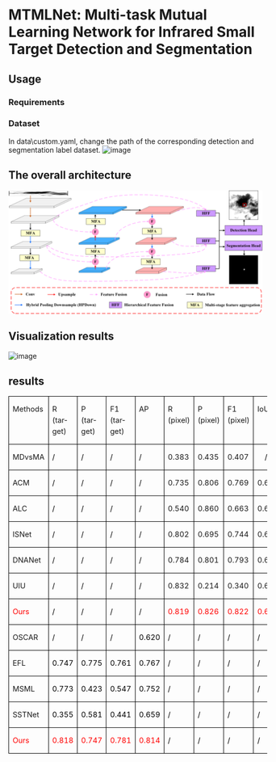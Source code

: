 # MTMLNet: Multi-task Mutual Learning Network for Infrared Small Target Detection and Segmentation
## Usage
### Requirements
### Dataset
In data\custom.yaml, change the path of the corresponding detection and segmentation label dataset.
![image](https://github.com/YangBo0411/MTMLNet/blob/main/fig.jpg)
## The overall architecture
![image](https://github.com/YangBo0411/MTMLNet/blob/main/fig2.png)
## Visualization results
![image](https://github.com/YangBo0411/MTMLNet/blob/main/fig6.png)
## results
<table class=MsoTableGrid border=1 cellspacing=0 cellpadding=0 width=513
 style='width:384.45pt;border-collapse:collapse;border:none;mso-border-alt:
 solid windowtext .5pt;mso-yfti-tbllook:1184;mso-padding-alt:0cm 5.4pt 0cm 5.4pt'>
 <tr style='mso-yfti-irow:0;mso-yfti-firstrow:yes;height:47.9pt'>
  <td width=75 valign=top style='width:56.05pt;border:solid windowtext 1.0pt;
  mso-border-alt:solid windowtext .5pt;padding:0cm 5.4pt 0cm 5.4pt;height:47.9pt'>
  <p class=MsoNormal><span lang=EN-US style='font-size:11.0pt;mso-bidi-font-size:
  10.0pt;line-height:150%'>Methods<o:p></o:p></span></p>
  <p class=MsoNormal><span lang=EN-US style='font-size:11.0pt;mso-bidi-font-size:
  10.0pt;line-height:150%'><o:p>&nbsp;</o:p></span></p>
  </td>
  <td width=55 valign=top style='width:41.05pt;border:solid windowtext 1.0pt;
  border-left:none;mso-border-left-alt:solid windowtext .5pt;mso-border-alt:
  solid windowtext .5pt;padding:0cm 5.4pt 0cm 5.4pt;height:47.9pt'>
  <p class=MsoNormal><span lang=EN-US style='font-size:11.0pt;mso-bidi-font-size:
  10.0pt;line-height:150%'>R (target)<o:p></o:p></span></p>
  </td>
  <td width=55 valign=top style='width:41.05pt;border:solid windowtext 1.0pt;
  border-left:none;mso-border-left-alt:solid windowtext .5pt;mso-border-alt:
  solid windowtext .5pt;padding:0cm 5.4pt 0cm 5.4pt;height:47.9pt'>
  <p class=MsoNormal><span lang=EN-US style='font-size:11.0pt;mso-bidi-font-size:
  10.0pt;line-height:150%'>P (target)<o:p></o:p></span></p>
  </td>
  <td width=55 valign=top style='width:41.05pt;border:solid windowtext 1.0pt;
  border-left:none;mso-border-left-alt:solid windowtext .5pt;mso-border-alt:
  solid windowtext .5pt;padding:0cm 5.4pt 0cm 5.4pt;height:47.9pt'>
  <p class=MsoNormal><span lang=EN-US style='font-size:11.0pt;mso-bidi-font-size:
  10.0pt;line-height:150%'>F1 (target)<o:p></o:p></span></p>
  </td>
  <td width=55 valign=top style='width:41.05pt;border:solid windowtext 1.0pt;
  border-left:none;mso-border-left-alt:solid windowtext .5pt;mso-border-alt:
  solid windowtext .5pt;padding:0cm 5.4pt 0cm 5.4pt;height:47.9pt'>
  <p class=MsoNormal><span lang=EN-US style='font-size:11.0pt;mso-bidi-font-size:
  10.0pt;line-height:150%'>AP<o:p></o:p></span></p>
  </td>
  <td width=55 valign=top style='width:41.05pt;border:solid windowtext 1.0pt;
  border-left:none;mso-border-left-alt:solid windowtext .5pt;mso-border-alt:
  solid windowtext .5pt;padding:0cm 5.4pt 0cm 5.4pt;height:47.9pt'>
  <p class=MsoNormal><span lang=EN-US style='font-size:11.0pt;mso-bidi-font-size:
  10.0pt;line-height:150%'>R (pixel)<o:p></o:p></span></p>
  </td>
  <td width=55 valign=top style='width:41.05pt;border:solid windowtext 1.0pt;
  border-left:none;mso-border-left-alt:solid windowtext .5pt;mso-border-alt:
  solid windowtext .5pt;padding:0cm 5.4pt 0cm 5.4pt;height:47.9pt'>
  <p class=MsoNormal><span lang=EN-US style='font-size:11.0pt;mso-bidi-font-size:
  10.0pt;line-height:150%'>P (pixel)<o:p></o:p></span></p>
  </td>
  <td width=55 valign=top style='width:41.05pt;border:solid windowtext 1.0pt;
  border-left:none;mso-border-left-alt:solid windowtext .5pt;mso-border-alt:
  solid windowtext .5pt;padding:0cm 5.4pt 0cm 5.4pt;height:47.9pt'>
  <p class=MsoNormal><span lang=EN-US style='font-size:11.0pt;mso-bidi-font-size:
  10.0pt;line-height:150%'>F1 (pixel)<o:p></o:p></span></p>
  </td>
  <td width=55 valign=top style='width:41.05pt;border:solid windowtext 1.0pt;
  border-left:none;mso-border-left-alt:solid windowtext .5pt;mso-border-alt:
  solid windowtext .5pt;padding:0cm 5.4pt 0cm 5.4pt;height:47.9pt'>
  <p class=MsoNormal><span class=SpellE><span lang=EN-US style='font-size:11.0pt;
  mso-bidi-font-size:10.0pt;line-height:150%'>IoU</span></span><span
  lang=EN-US style='font-size:11.0pt;mso-bidi-font-size:10.0pt;line-height:
  150%'><o:p></o:p></span></p>
  </td>
 </tr>
 <tr style='mso-yfti-irow:1;height:26.05pt'>
  <td width=75 valign=top style='width:56.05pt;border:solid windowtext 1.0pt;
  border-top:none;mso-border-top-alt:solid windowtext .5pt;mso-border-alt:solid windowtext .5pt;
  padding:0cm 5.4pt 0cm 5.4pt;height:26.05pt'>
  <p class=MsoNormal><span class=SpellE><span lang=EN-US style='font-size:11.0pt;
  mso-bidi-font-size:10.0pt;line-height:150%'>MDvsMA</span></span><span
  lang=EN-US style='font-size:11.0pt;mso-bidi-font-size:10.0pt;line-height:
  150%'><o:p></o:p></span></p>
  </td>
  <td width=55 valign=top style='width:41.05pt;border-top:none;border-left:
  none;border-bottom:solid windowtext 1.0pt;border-right:solid windowtext 1.0pt;
  mso-border-top-alt:solid windowtext .5pt;mso-border-left-alt:solid windowtext .5pt;
  mso-border-alt:solid windowtext .5pt;padding:0cm 5.4pt 0cm 5.4pt;height:26.05pt'>
  <p class=MsoNormal><span lang=EN-US style='font-size:11.0pt;line-height:150%;
  mso-fareast-font-family:等线;mso-bidi-font-family:"Times New Roman";color:black'>/</span><span
  lang=EN-US style='font-size:11.0pt;mso-bidi-font-size:10.0pt;line-height:
  150%'><o:p></o:p></span></p>
  </td>
  <td width=55 valign=top style='width:41.05pt;border-top:none;border-left:
  none;border-bottom:solid windowtext 1.0pt;border-right:solid windowtext 1.0pt;
  mso-border-top-alt:solid windowtext .5pt;mso-border-left-alt:solid windowtext .5pt;
  mso-border-alt:solid windowtext .5pt;padding:0cm 5.4pt 0cm 5.4pt;height:26.05pt'>
  <p class=MsoNormal><span lang=EN-US style='font-size:11.0pt;line-height:150%;
  mso-fareast-font-family:等线;mso-bidi-font-family:"Times New Roman";color:black'>/</span><span
  lang=EN-US style='font-size:11.0pt;mso-bidi-font-size:10.0pt;line-height:
  150%'><o:p></o:p></span></p>
  </td>
  <td width=55 valign=top style='width:41.05pt;border-top:none;border-left:
  none;border-bottom:solid windowtext 1.0pt;border-right:solid windowtext 1.0pt;
  mso-border-top-alt:solid windowtext .5pt;mso-border-left-alt:solid windowtext .5pt;
  mso-border-alt:solid windowtext .5pt;padding:0cm 5.4pt 0cm 5.4pt;height:26.05pt'>
  <p class=MsoNormal><span lang=EN-US style='font-size:11.0pt;line-height:150%;
  mso-fareast-font-family:等线;mso-bidi-font-family:"Times New Roman";color:black'>/</span><span
  lang=EN-US style='font-size:11.0pt;mso-bidi-font-size:10.0pt;line-height:
  150%'><o:p></o:p></span></p>
  </td>
  <td width=55 valign=top style='width:41.05pt;border-top:none;border-left:
  none;border-bottom:solid windowtext 1.0pt;border-right:solid windowtext 1.0pt;
  mso-border-top-alt:solid windowtext .5pt;mso-border-left-alt:solid windowtext .5pt;
  mso-border-alt:solid windowtext .5pt;padding:0cm 5.4pt 0cm 5.4pt;height:26.05pt'>
  <p class=MsoNormal><span lang=EN-US style='font-size:11.0pt;line-height:150%;
  mso-fareast-font-family:等线;mso-bidi-font-family:"Times New Roman";color:black'>/</span><span
  lang=EN-US style='font-size:11.0pt;mso-bidi-font-size:10.0pt;line-height:
  150%'><o:p></o:p></span></p>
  </td>
  <td width=55 style='width:41.05pt;border-top:none;border-left:none;
  border-bottom:solid windowtext 1.0pt;border-right:solid windowtext 1.0pt;
  mso-border-top-alt:solid windowtext .5pt;mso-border-left-alt:solid windowtext .5pt;
  mso-border-alt:solid windowtext .5pt;padding:0cm 5.4pt 0cm 5.4pt;height:26.05pt'>
  <p class=MsoNormal><span lang=EN-US style='font-size:11.0pt;line-height:150%;
  mso-fareast-font-family:等线;mso-bidi-font-family:"Times New Roman"'>0.383 </span><span
  lang=EN-US style='font-size:11.0pt;mso-bidi-font-size:10.0pt;line-height:
  150%'><o:p></o:p></span></p>
  </td>
  <td width=55 style='width:41.05pt;border-top:none;border-left:none;
  border-bottom:solid windowtext 1.0pt;border-right:solid windowtext 1.0pt;
  mso-border-top-alt:solid windowtext .5pt;mso-border-left-alt:solid windowtext .5pt;
  mso-border-alt:solid windowtext .5pt;padding:0cm 5.4pt 0cm 5.4pt;height:26.05pt'>
  <p class=MsoNormal><span lang=EN-US style='font-size:11.0pt;line-height:150%;
  mso-fareast-font-family:等线;mso-bidi-font-family:"Times New Roman"'>0.435 </span><span
  lang=EN-US style='font-size:11.0pt;mso-bidi-font-size:10.0pt;line-height:
  150%'><o:p></o:p></span></p>
  </td>
  <td width=55 style='width:41.05pt;border-top:none;border-left:none;
  border-bottom:solid windowtext 1.0pt;border-right:solid windowtext 1.0pt;
  mso-border-top-alt:solid windowtext .5pt;mso-border-left-alt:solid windowtext .5pt;
  mso-border-alt:solid windowtext .5pt;padding:0cm 5.4pt 0cm 5.4pt;height:26.05pt'>
  <p class=MsoNormal><span lang=EN-US style='font-size:11.0pt;line-height:150%;
  mso-fareast-font-family:等线;mso-bidi-font-family:"Times New Roman"'>0.407 </span><span
  lang=EN-US style='font-size:11.0pt;mso-bidi-font-size:10.0pt;line-height:
  150%'><o:p></o:p></span></p>
  </td>
  <td width=55 style='width:41.05pt;border-top:none;border-left:none;
  border-bottom:solid windowtext 1.0pt;border-right:solid windowtext 1.0pt;
  mso-border-top-alt:solid windowtext .5pt;mso-border-left-alt:solid windowtext .5pt;
  mso-border-alt:solid windowtext .5pt;padding:0cm 5.4pt 0cm 5.4pt;height:26.05pt'>
  <p class=MsoNormal><span style='font-size:11.0pt;line-height:150%;font-family:
  等线;mso-ascii-font-family:"Times New Roman";mso-hansi-font-family:"Times New Roman";
  mso-bidi-font-family:"Times New Roman"'>　</span><span lang=EN-US
  style='font-size:11.0pt;line-height:150%;mso-fareast-font-family:等线;
  mso-bidi-font-family:"Times New Roman";color:black'>/</span><span lang=EN-US
  style='font-size:11.0pt;mso-bidi-font-size:10.0pt;line-height:150%'><o:p></o:p></span></p>
  </td>
 </tr>
 <tr style='mso-yfti-irow:2;height:23.95pt'>
  <td width=75 valign=top style='width:56.05pt;border:solid windowtext 1.0pt;
  border-top:none;mso-border-top-alt:solid windowtext .5pt;mso-border-alt:solid windowtext .5pt;
  padding:0cm 5.4pt 0cm 5.4pt;height:23.95pt'>
  <p class=MsoNormal><span lang=EN-US style='font-size:11.0pt;mso-bidi-font-size:
  10.0pt;line-height:150%'>ACM<o:p></o:p></span></p>
  </td>
  <td width=55 valign=top style='width:41.05pt;border-top:none;border-left:
  none;border-bottom:solid windowtext 1.0pt;border-right:solid windowtext 1.0pt;
  mso-border-top-alt:solid windowtext .5pt;mso-border-left-alt:solid windowtext .5pt;
  mso-border-alt:solid windowtext .5pt;padding:0cm 5.4pt 0cm 5.4pt;height:23.95pt'>
  <p class=MsoNormal><span lang=EN-US style='font-size:11.0pt;line-height:150%;
  mso-fareast-font-family:等线;mso-bidi-font-family:"Times New Roman";color:black'>/</span><span
  lang=EN-US style='font-size:11.0pt;mso-bidi-font-size:10.0pt;line-height:
  150%'><o:p></o:p></span></p>
  </td>
  <td width=55 valign=top style='width:41.05pt;border-top:none;border-left:
  none;border-bottom:solid windowtext 1.0pt;border-right:solid windowtext 1.0pt;
  mso-border-top-alt:solid windowtext .5pt;mso-border-left-alt:solid windowtext .5pt;
  mso-border-alt:solid windowtext .5pt;padding:0cm 5.4pt 0cm 5.4pt;height:23.95pt'>
  <p class=MsoNormal><span lang=EN-US style='font-size:11.0pt;line-height:150%;
  mso-fareast-font-family:等线;mso-bidi-font-family:"Times New Roman";color:black'>/</span><span
  lang=EN-US style='font-size:11.0pt;mso-bidi-font-size:10.0pt;line-height:
  150%'><o:p></o:p></span></p>
  </td>
  <td width=55 valign=top style='width:41.05pt;border-top:none;border-left:
  none;border-bottom:solid windowtext 1.0pt;border-right:solid windowtext 1.0pt;
  mso-border-top-alt:solid windowtext .5pt;mso-border-left-alt:solid windowtext .5pt;
  mso-border-alt:solid windowtext .5pt;padding:0cm 5.4pt 0cm 5.4pt;height:23.95pt'>
  <p class=MsoNormal><span lang=EN-US style='font-size:11.0pt;line-height:150%;
  mso-fareast-font-family:等线;mso-bidi-font-family:"Times New Roman";color:black'>/</span><span
  lang=EN-US style='font-size:11.0pt;mso-bidi-font-size:10.0pt;line-height:
  150%'><o:p></o:p></span></p>
  </td>
  <td width=55 valign=top style='width:41.05pt;border-top:none;border-left:
  none;border-bottom:solid windowtext 1.0pt;border-right:solid windowtext 1.0pt;
  mso-border-top-alt:solid windowtext .5pt;mso-border-left-alt:solid windowtext .5pt;
  mso-border-alt:solid windowtext .5pt;padding:0cm 5.4pt 0cm 5.4pt;height:23.95pt'>
  <p class=MsoNormal><span lang=EN-US style='font-size:11.0pt;line-height:150%;
  mso-fareast-font-family:等线;mso-bidi-font-family:"Times New Roman";color:black'>/</span><span
  lang=EN-US style='font-size:11.0pt;mso-bidi-font-size:10.0pt;line-height:
  150%'><o:p></o:p></span></p>
  </td>
  <td width=55 style='width:41.05pt;border-top:none;border-left:none;
  border-bottom:solid windowtext 1.0pt;border-right:solid windowtext 1.0pt;
  mso-border-top-alt:solid windowtext .5pt;mso-border-left-alt:solid windowtext .5pt;
  mso-border-alt:solid windowtext .5pt;padding:0cm 5.4pt 0cm 5.4pt;height:23.95pt'>
  <p class=MsoNormal><span lang=EN-US style='font-size:11.0pt;line-height:150%;
  mso-fareast-font-family:等线;mso-bidi-font-family:"Times New Roman"'>0.735 </span><span
  lang=EN-US style='font-size:11.0pt;mso-bidi-font-size:10.0pt;line-height:
  150%'><o:p></o:p></span></p>
  </td>
  <td width=55 style='width:41.05pt;border-top:none;border-left:none;
  border-bottom:solid windowtext 1.0pt;border-right:solid windowtext 1.0pt;
  mso-border-top-alt:solid windowtext .5pt;mso-border-left-alt:solid windowtext .5pt;
  mso-border-alt:solid windowtext .5pt;padding:0cm 5.4pt 0cm 5.4pt;height:23.95pt'>
  <p class=MsoNormal><span lang=EN-US style='font-size:11.0pt;line-height:150%;
  mso-fareast-font-family:等线;mso-bidi-font-family:"Times New Roman"'>0.806 </span><span
  lang=EN-US style='font-size:11.0pt;mso-bidi-font-size:10.0pt;line-height:
  150%'><o:p></o:p></span></p>
  </td>
  <td width=55 style='width:41.05pt;border-top:none;border-left:none;
  border-bottom:solid windowtext 1.0pt;border-right:solid windowtext 1.0pt;
  mso-border-top-alt:solid windowtext .5pt;mso-border-left-alt:solid windowtext .5pt;
  mso-border-alt:solid windowtext .5pt;padding:0cm 5.4pt 0cm 5.4pt;height:23.95pt'>
  <p class=MsoNormal><span lang=EN-US style='font-size:11.0pt;line-height:150%;
  mso-fareast-font-family:等线;mso-bidi-font-family:"Times New Roman"'>0.769 </span><span
  lang=EN-US style='font-size:11.0pt;mso-bidi-font-size:10.0pt;line-height:
  150%'><o:p></o:p></span></p>
  </td>
  <td width=55 style='width:41.05pt;border-top:none;border-left:none;
  border-bottom:solid windowtext 1.0pt;border-right:solid windowtext 1.0pt;
  mso-border-top-alt:solid windowtext .5pt;mso-border-left-alt:solid windowtext .5pt;
  mso-border-alt:solid windowtext .5pt;padding:0cm 5.4pt 0cm 5.4pt;height:23.95pt'>
  <p class=MsoNormal><span lang=EN-US style='font-size:11.0pt;line-height:150%;
  mso-fareast-font-family:等线;mso-bidi-font-family:"Times New Roman"'>0.627 </span><span
  lang=EN-US style='font-size:11.0pt;mso-bidi-font-size:10.0pt;line-height:
  150%'><o:p></o:p></span></p>
  </td>
 </tr>
 <tr style='mso-yfti-irow:3;height:23.95pt'>
  <td width=75 valign=top style='width:56.05pt;border:solid windowtext 1.0pt;
  border-top:none;mso-border-top-alt:solid windowtext .5pt;mso-border-alt:solid windowtext .5pt;
  padding:0cm 5.4pt 0cm 5.4pt;height:23.95pt'>
  <p class=MsoNormal><span lang=EN-US style='font-size:11.0pt;mso-bidi-font-size:
  10.0pt;line-height:150%'>ALC<o:p></o:p></span></p>
  </td>
  <td width=55 valign=top style='width:41.05pt;border-top:none;border-left:
  none;border-bottom:solid windowtext 1.0pt;border-right:solid windowtext 1.0pt;
  mso-border-top-alt:solid windowtext .5pt;mso-border-left-alt:solid windowtext .5pt;
  mso-border-alt:solid windowtext .5pt;padding:0cm 5.4pt 0cm 5.4pt;height:23.95pt'>
  <p class=MsoNormal><span lang=EN-US style='font-size:11.0pt;line-height:150%;
  mso-fareast-font-family:等线;mso-bidi-font-family:"Times New Roman";color:black'>/</span><span
  lang=EN-US style='font-size:11.0pt;mso-bidi-font-size:10.0pt;line-height:
  150%'><o:p></o:p></span></p>
  </td>
  <td width=55 valign=top style='width:41.05pt;border-top:none;border-left:
  none;border-bottom:solid windowtext 1.0pt;border-right:solid windowtext 1.0pt;
  mso-border-top-alt:solid windowtext .5pt;mso-border-left-alt:solid windowtext .5pt;
  mso-border-alt:solid windowtext .5pt;padding:0cm 5.4pt 0cm 5.4pt;height:23.95pt'>
  <p class=MsoNormal><span lang=EN-US style='font-size:11.0pt;line-height:150%;
  mso-fareast-font-family:等线;mso-bidi-font-family:"Times New Roman";color:black'>/</span><span
  lang=EN-US style='font-size:11.0pt;mso-bidi-font-size:10.0pt;line-height:
  150%'><o:p></o:p></span></p>
  </td>
  <td width=55 valign=top style='width:41.05pt;border-top:none;border-left:
  none;border-bottom:solid windowtext 1.0pt;border-right:solid windowtext 1.0pt;
  mso-border-top-alt:solid windowtext .5pt;mso-border-left-alt:solid windowtext .5pt;
  mso-border-alt:solid windowtext .5pt;padding:0cm 5.4pt 0cm 5.4pt;height:23.95pt'>
  <p class=MsoNormal><span lang=EN-US style='font-size:11.0pt;line-height:150%;
  mso-fareast-font-family:等线;mso-bidi-font-family:"Times New Roman";color:black'>/</span><span
  lang=EN-US style='font-size:11.0pt;mso-bidi-font-size:10.0pt;line-height:
  150%'><o:p></o:p></span></p>
  </td>
  <td width=55 valign=top style='width:41.05pt;border-top:none;border-left:
  none;border-bottom:solid windowtext 1.0pt;border-right:solid windowtext 1.0pt;
  mso-border-top-alt:solid windowtext .5pt;mso-border-left-alt:solid windowtext .5pt;
  mso-border-alt:solid windowtext .5pt;padding:0cm 5.4pt 0cm 5.4pt;height:23.95pt'>
  <p class=MsoNormal><span lang=EN-US style='font-size:11.0pt;line-height:150%;
  mso-fareast-font-family:等线;mso-bidi-font-family:"Times New Roman";color:black'>/</span><span
  lang=EN-US style='font-size:11.0pt;mso-bidi-font-size:10.0pt;line-height:
  150%'><o:p></o:p></span></p>
  </td>
  <td width=55 style='width:41.05pt;border-top:none;border-left:none;
  border-bottom:solid windowtext 1.0pt;border-right:solid windowtext 1.0pt;
  mso-border-top-alt:solid windowtext .5pt;mso-border-left-alt:solid windowtext .5pt;
  mso-border-alt:solid windowtext .5pt;padding:0cm 5.4pt 0cm 5.4pt;height:23.95pt'>
  <p class=MsoNormal><span lang=EN-US style='font-size:11.0pt;line-height:150%;
  mso-fareast-font-family:等线;mso-bidi-font-family:"Times New Roman"'>0.540 </span><span
  lang=EN-US style='font-size:11.0pt;mso-bidi-font-size:10.0pt;line-height:
  150%'><o:p></o:p></span></p>
  </td>
  <td width=55 style='width:41.05pt;border-top:none;border-left:none;
  border-bottom:solid windowtext 1.0pt;border-right:solid windowtext 1.0pt;
  mso-border-top-alt:solid windowtext .5pt;mso-border-left-alt:solid windowtext .5pt;
  mso-border-alt:solid windowtext .5pt;padding:0cm 5.4pt 0cm 5.4pt;height:23.95pt'>
  <p class=MsoNormal><span lang=EN-US style='font-size:11.0pt;line-height:150%;
  mso-fareast-font-family:等线;mso-bidi-font-family:"Times New Roman"'>0.860 </span><span
  lang=EN-US style='font-size:11.0pt;mso-bidi-font-size:10.0pt;line-height:
  150%'><o:p></o:p></span></p>
  </td>
  <td width=55 style='width:41.05pt;border-top:none;border-left:none;
  border-bottom:solid windowtext 1.0pt;border-right:solid windowtext 1.0pt;
  mso-border-top-alt:solid windowtext .5pt;mso-border-left-alt:solid windowtext .5pt;
  mso-border-alt:solid windowtext .5pt;padding:0cm 5.4pt 0cm 5.4pt;height:23.95pt'>
  <p class=MsoNormal><span lang=EN-US style='font-size:11.0pt;line-height:150%;
  mso-fareast-font-family:等线;mso-bidi-font-family:"Times New Roman"'>0.663 </span><span
  lang=EN-US style='font-size:11.0pt;mso-bidi-font-size:10.0pt;line-height:
  150%'><o:p></o:p></span></p>
  </td>
  <td width=55 style='width:41.05pt;border-top:none;border-left:none;
  border-bottom:solid windowtext 1.0pt;border-right:solid windowtext 1.0pt;
  mso-border-top-alt:solid windowtext .5pt;mso-border-left-alt:solid windowtext .5pt;
  mso-border-alt:solid windowtext .5pt;padding:0cm 5.4pt 0cm 5.4pt;height:23.95pt'>
  <p class=MsoNormal><span lang=EN-US style='font-size:11.0pt;line-height:150%;
  mso-fareast-font-family:等线;mso-bidi-font-family:"Times New Roman"'>0.639 </span><span
  lang=EN-US style='font-size:11.0pt;mso-bidi-font-size:10.0pt;line-height:
  150%'><o:p></o:p></span></p>
  </td>
 </tr>
 <tr style='mso-yfti-irow:4;height:23.95pt'>
  <td width=75 valign=top style='width:56.05pt;border:solid windowtext 1.0pt;
  border-top:none;mso-border-top-alt:solid windowtext .5pt;mso-border-alt:solid windowtext .5pt;
  padding:0cm 5.4pt 0cm 5.4pt;height:23.95pt'>
  <p class=MsoNormal><span class=SpellE><span lang=EN-US style='font-size:11.0pt;
  mso-bidi-font-size:10.0pt;line-height:150%'>ISNet</span></span><span
  lang=EN-US style='font-size:11.0pt;mso-bidi-font-size:10.0pt;line-height:
  150%'><o:p></o:p></span></p>
  </td>
  <td width=55 valign=top style='width:41.05pt;border-top:none;border-left:
  none;border-bottom:solid windowtext 1.0pt;border-right:solid windowtext 1.0pt;
  mso-border-top-alt:solid windowtext .5pt;mso-border-left-alt:solid windowtext .5pt;
  mso-border-alt:solid windowtext .5pt;padding:0cm 5.4pt 0cm 5.4pt;height:23.95pt'>
  <p class=MsoNormal><span lang=EN-US style='font-size:11.0pt;line-height:150%;
  mso-fareast-font-family:等线;mso-bidi-font-family:"Times New Roman";color:black'>/</span><span
  lang=EN-US style='font-size:11.0pt;mso-bidi-font-size:10.0pt;line-height:
  150%'><o:p></o:p></span></p>
  </td>
  <td width=55 valign=top style='width:41.05pt;border-top:none;border-left:
  none;border-bottom:solid windowtext 1.0pt;border-right:solid windowtext 1.0pt;
  mso-border-top-alt:solid windowtext .5pt;mso-border-left-alt:solid windowtext .5pt;
  mso-border-alt:solid windowtext .5pt;padding:0cm 5.4pt 0cm 5.4pt;height:23.95pt'>
  <p class=MsoNormal><span lang=EN-US style='font-size:11.0pt;line-height:150%;
  mso-fareast-font-family:等线;mso-bidi-font-family:"Times New Roman";color:black'>/</span><span
  lang=EN-US style='font-size:11.0pt;mso-bidi-font-size:10.0pt;line-height:
  150%'><o:p></o:p></span></p>
  </td>
  <td width=55 valign=top style='width:41.05pt;border-top:none;border-left:
  none;border-bottom:solid windowtext 1.0pt;border-right:solid windowtext 1.0pt;
  mso-border-top-alt:solid windowtext .5pt;mso-border-left-alt:solid windowtext .5pt;
  mso-border-alt:solid windowtext .5pt;padding:0cm 5.4pt 0cm 5.4pt;height:23.95pt'>
  <p class=MsoNormal><span lang=EN-US style='font-size:11.0pt;line-height:150%;
  mso-fareast-font-family:等线;mso-bidi-font-family:"Times New Roman";color:black'>/</span><span
  lang=EN-US style='font-size:11.0pt;mso-bidi-font-size:10.0pt;line-height:
  150%'><o:p></o:p></span></p>
  </td>
  <td width=55 valign=top style='width:41.05pt;border-top:none;border-left:
  none;border-bottom:solid windowtext 1.0pt;border-right:solid windowtext 1.0pt;
  mso-border-top-alt:solid windowtext .5pt;mso-border-left-alt:solid windowtext .5pt;
  mso-border-alt:solid windowtext .5pt;padding:0cm 5.4pt 0cm 5.4pt;height:23.95pt'>
  <p class=MsoNormal><span lang=EN-US style='font-size:11.0pt;line-height:150%;
  mso-fareast-font-family:等线;mso-bidi-font-family:"Times New Roman";color:black'>/</span><span
  lang=EN-US style='font-size:11.0pt;mso-bidi-font-size:10.0pt;line-height:
  150%'><o:p></o:p></span></p>
  </td>
  <td width=55 style='width:41.05pt;border-top:none;border-left:none;
  border-bottom:solid windowtext 1.0pt;border-right:solid windowtext 1.0pt;
  mso-border-top-alt:solid windowtext .5pt;mso-border-left-alt:solid windowtext .5pt;
  mso-border-alt:solid windowtext .5pt;padding:0cm 5.4pt 0cm 5.4pt;height:23.95pt'>
  <p class=MsoNormal><span lang=EN-US style='font-size:11.0pt;line-height:150%;
  mso-fareast-font-family:等线;mso-bidi-font-family:"Times New Roman"'>0.802 </span><span
  lang=EN-US style='font-size:11.0pt;mso-bidi-font-size:10.0pt;line-height:
  150%'><o:p></o:p></span></p>
  </td>
  <td width=55 style='width:41.05pt;border-top:none;border-left:none;
  border-bottom:solid windowtext 1.0pt;border-right:solid windowtext 1.0pt;
  mso-border-top-alt:solid windowtext .5pt;mso-border-left-alt:solid windowtext .5pt;
  mso-border-alt:solid windowtext .5pt;padding:0cm 5.4pt 0cm 5.4pt;height:23.95pt'>
  <p class=MsoNormal><span lang=EN-US style='font-size:11.0pt;line-height:150%;
  mso-fareast-font-family:等线;mso-bidi-font-family:"Times New Roman"'>0.695 </span><span
  lang=EN-US style='font-size:11.0pt;mso-bidi-font-size:10.0pt;line-height:
  150%'><o:p></o:p></span></p>
  </td>
  <td width=55 style='width:41.05pt;border-top:none;border-left:none;
  border-bottom:solid windowtext 1.0pt;border-right:solid windowtext 1.0pt;
  mso-border-top-alt:solid windowtext .5pt;mso-border-left-alt:solid windowtext .5pt;
  mso-border-alt:solid windowtext .5pt;padding:0cm 5.4pt 0cm 5.4pt;height:23.95pt'>
  <p class=MsoNormal><span lang=EN-US style='font-size:11.0pt;line-height:150%;
  mso-fareast-font-family:等线;mso-bidi-font-family:"Times New Roman"'>0.744 </span><span
  lang=EN-US style='font-size:11.0pt;mso-bidi-font-size:10.0pt;line-height:
  150%'><o:p></o:p></span></p>
  </td>
  <td width=55 style='width:41.05pt;border-top:none;border-left:none;
  border-bottom:solid windowtext 1.0pt;border-right:solid windowtext 1.0pt;
  mso-border-top-alt:solid windowtext .5pt;mso-border-left-alt:solid windowtext .5pt;
  mso-border-alt:solid windowtext .5pt;padding:0cm 5.4pt 0cm 5.4pt;height:23.95pt'>
  <p class=MsoNormal><span lang=EN-US style='font-size:11.0pt;line-height:150%;
  mso-fareast-font-family:等线;mso-bidi-font-family:"Times New Roman"'>0.625 </span><span
  lang=EN-US style='font-size:11.0pt;mso-bidi-font-size:10.0pt;line-height:
  150%'><o:p></o:p></span></p>
  </td>
 </tr>
 <tr style='mso-yfti-irow:5;height:23.95pt'>
  <td width=75 valign=top style='width:56.05pt;border:solid windowtext 1.0pt;
  border-top:none;mso-border-top-alt:solid windowtext .5pt;mso-border-alt:solid windowtext .5pt;
  padding:0cm 5.4pt 0cm 5.4pt;height:23.95pt'>
  <p class=MsoNormal><span class=SpellE><span lang=EN-US style='font-size:11.0pt;
  mso-bidi-font-size:10.0pt;line-height:150%'>DNANet</span></span><span
  lang=EN-US style='font-size:11.0pt;mso-bidi-font-size:10.0pt;line-height:
  150%'><o:p></o:p></span></p>
  </td>
  <td width=55 valign=top style='width:41.05pt;border-top:none;border-left:
  none;border-bottom:solid windowtext 1.0pt;border-right:solid windowtext 1.0pt;
  mso-border-top-alt:solid windowtext .5pt;mso-border-left-alt:solid windowtext .5pt;
  mso-border-alt:solid windowtext .5pt;padding:0cm 5.4pt 0cm 5.4pt;height:23.95pt'>
  <p class=MsoNormal><span lang=EN-US style='font-size:11.0pt;line-height:150%;
  mso-fareast-font-family:等线;mso-bidi-font-family:"Times New Roman";color:black'>/</span><span
  lang=EN-US style='font-size:11.0pt;mso-bidi-font-size:10.0pt;line-height:
  150%'><o:p></o:p></span></p>
  </td>
  <td width=55 valign=top style='width:41.05pt;border-top:none;border-left:
  none;border-bottom:solid windowtext 1.0pt;border-right:solid windowtext 1.0pt;
  mso-border-top-alt:solid windowtext .5pt;mso-border-left-alt:solid windowtext .5pt;
  mso-border-alt:solid windowtext .5pt;padding:0cm 5.4pt 0cm 5.4pt;height:23.95pt'>
  <p class=MsoNormal><span lang=EN-US style='font-size:11.0pt;line-height:150%;
  mso-fareast-font-family:等线;mso-bidi-font-family:"Times New Roman";color:black'>/</span><span
  lang=EN-US style='font-size:11.0pt;mso-bidi-font-size:10.0pt;line-height:
  150%'><o:p></o:p></span></p>
  </td>
  <td width=55 valign=top style='width:41.05pt;border-top:none;border-left:
  none;border-bottom:solid windowtext 1.0pt;border-right:solid windowtext 1.0pt;
  mso-border-top-alt:solid windowtext .5pt;mso-border-left-alt:solid windowtext .5pt;
  mso-border-alt:solid windowtext .5pt;padding:0cm 5.4pt 0cm 5.4pt;height:23.95pt'>
  <p class=MsoNormal><span lang=EN-US style='font-size:11.0pt;line-height:150%;
  mso-fareast-font-family:等线;mso-bidi-font-family:"Times New Roman";color:black'>/</span><span
  lang=EN-US style='font-size:11.0pt;mso-bidi-font-size:10.0pt;line-height:
  150%'><o:p></o:p></span></p>
  </td>
  <td width=55 valign=top style='width:41.05pt;border-top:none;border-left:
  none;border-bottom:solid windowtext 1.0pt;border-right:solid windowtext 1.0pt;
  mso-border-top-alt:solid windowtext .5pt;mso-border-left-alt:solid windowtext .5pt;
  mso-border-alt:solid windowtext .5pt;padding:0cm 5.4pt 0cm 5.4pt;height:23.95pt'>
  <p class=MsoNormal><span lang=EN-US style='font-size:11.0pt;line-height:150%;
  mso-fareast-font-family:等线;mso-bidi-font-family:"Times New Roman";color:black'>/</span><span
  lang=EN-US style='font-size:11.0pt;mso-bidi-font-size:10.0pt;line-height:
  150%'><o:p></o:p></span></p>
  </td>
  <td width=55 style='width:41.05pt;border-top:none;border-left:none;
  border-bottom:solid windowtext 1.0pt;border-right:solid windowtext 1.0pt;
  mso-border-top-alt:solid windowtext .5pt;mso-border-left-alt:solid windowtext .5pt;
  mso-border-alt:solid windowtext .5pt;padding:0cm 5.4pt 0cm 5.4pt;height:23.95pt'>
  <p class=MsoNormal><span lang=EN-US style='font-size:11.0pt;line-height:150%;
  mso-fareast-font-family:等线;mso-bidi-font-family:"Times New Roman"'>0.784 </span><span
  lang=EN-US style='font-size:11.0pt;mso-bidi-font-size:10.0pt;line-height:
  150%'><o:p></o:p></span></p>
  </td>
  <td width=55 style='width:41.05pt;border-top:none;border-left:none;
  border-bottom:solid windowtext 1.0pt;border-right:solid windowtext 1.0pt;
  mso-border-top-alt:solid windowtext .5pt;mso-border-left-alt:solid windowtext .5pt;
  mso-border-alt:solid windowtext .5pt;padding:0cm 5.4pt 0cm 5.4pt;height:23.95pt'>
  <p class=MsoNormal><span lang=EN-US style='font-size:11.0pt;line-height:150%;
  mso-fareast-font-family:等线;mso-bidi-font-family:"Times New Roman"'>0.801 </span><span
  lang=EN-US style='font-size:11.0pt;mso-bidi-font-size:10.0pt;line-height:
  150%'><o:p></o:p></span></p>
  </td>
  <td width=55 style='width:41.05pt;border-top:none;border-left:none;
  border-bottom:solid windowtext 1.0pt;border-right:solid windowtext 1.0pt;
  mso-border-top-alt:solid windowtext .5pt;mso-border-left-alt:solid windowtext .5pt;
  mso-border-alt:solid windowtext .5pt;padding:0cm 5.4pt 0cm 5.4pt;height:23.95pt'>
  <p class=MsoNormal><span lang=EN-US style='font-size:11.0pt;line-height:150%;
  mso-fareast-font-family:等线;mso-bidi-font-family:"Times New Roman"'>0.793 </span><span
  lang=EN-US style='font-size:11.0pt;mso-bidi-font-size:10.0pt;line-height:
  150%'><o:p></o:p></span></p>
  </td>
  <td width=55 style='width:41.05pt;border-top:none;border-left:none;
  border-bottom:solid windowtext 1.0pt;border-right:solid windowtext 1.0pt;
  mso-border-top-alt:solid windowtext .5pt;mso-border-left-alt:solid windowtext .5pt;
  mso-border-alt:solid windowtext .5pt;padding:0cm 5.4pt 0cm 5.4pt;height:23.95pt'>
  <p class=MsoNormal><span lang=EN-US style='font-size:11.0pt;line-height:150%;
  mso-fareast-font-family:等线;mso-bidi-font-family:"Times New Roman"'>0.656 </span><span
  lang=EN-US style='font-size:11.0pt;mso-bidi-font-size:10.0pt;line-height:
  150%'><o:p></o:p></span></p>
  </td>
 </tr>
 <tr style='mso-yfti-irow:6;height:23.2pt'>
  <td width=75 valign=top style='width:56.05pt;border:solid windowtext 1.0pt;
  border-top:none;mso-border-top-alt:solid windowtext .5pt;mso-border-alt:solid windowtext .5pt;
  padding:0cm 5.4pt 0cm 5.4pt;height:23.2pt'>
  <p class=MsoNormal><span lang=EN-US style='font-size:11.0pt;mso-bidi-font-size:
  10.0pt;line-height:150%'>UIU<o:p></o:p></span></p>
  </td>
  <td width=55 valign=top style='width:41.05pt;border-top:none;border-left:
  none;border-bottom:solid windowtext 1.0pt;border-right:solid windowtext 1.0pt;
  mso-border-top-alt:solid windowtext .5pt;mso-border-left-alt:solid windowtext .5pt;
  mso-border-alt:solid windowtext .5pt;padding:0cm 5.4pt 0cm 5.4pt;height:23.2pt'>
  <p class=MsoNormal><span lang=EN-US style='font-size:11.0pt;line-height:150%;
  mso-fareast-font-family:等线;mso-bidi-font-family:"Times New Roman";color:black'>/</span><span
  lang=EN-US style='font-size:11.0pt;mso-bidi-font-size:10.0pt;line-height:
  150%'><o:p></o:p></span></p>
  </td>
  <td width=55 valign=top style='width:41.05pt;border-top:none;border-left:
  none;border-bottom:solid windowtext 1.0pt;border-right:solid windowtext 1.0pt;
  mso-border-top-alt:solid windowtext .5pt;mso-border-left-alt:solid windowtext .5pt;
  mso-border-alt:solid windowtext .5pt;padding:0cm 5.4pt 0cm 5.4pt;height:23.2pt'>
  <p class=MsoNormal><span lang=EN-US style='font-size:11.0pt;line-height:150%;
  mso-fareast-font-family:等线;mso-bidi-font-family:"Times New Roman";color:black'>/</span><span
  lang=EN-US style='font-size:11.0pt;mso-bidi-font-size:10.0pt;line-height:
  150%'><o:p></o:p></span></p>
  </td>
  <td width=55 valign=top style='width:41.05pt;border-top:none;border-left:
  none;border-bottom:solid windowtext 1.0pt;border-right:solid windowtext 1.0pt;
  mso-border-top-alt:solid windowtext .5pt;mso-border-left-alt:solid windowtext .5pt;
  mso-border-alt:solid windowtext .5pt;padding:0cm 5.4pt 0cm 5.4pt;height:23.2pt'>
  <p class=MsoNormal><span lang=EN-US style='font-size:11.0pt;line-height:150%;
  mso-fareast-font-family:等线;mso-bidi-font-family:"Times New Roman";color:black'>/</span><span
  lang=EN-US style='font-size:11.0pt;mso-bidi-font-size:10.0pt;line-height:
  150%'><o:p></o:p></span></p>
  </td>
  <td width=55 valign=top style='width:41.05pt;border-top:none;border-left:
  none;border-bottom:solid windowtext 1.0pt;border-right:solid windowtext 1.0pt;
  mso-border-top-alt:solid windowtext .5pt;mso-border-left-alt:solid windowtext .5pt;
  mso-border-alt:solid windowtext .5pt;padding:0cm 5.4pt 0cm 5.4pt;height:23.2pt'>
  <p class=MsoNormal><span lang=EN-US style='font-size:11.0pt;line-height:150%;
  mso-fareast-font-family:等线;mso-bidi-font-family:"Times New Roman";color:black'>/</span><span
  lang=EN-US style='font-size:11.0pt;mso-bidi-font-size:10.0pt;line-height:
  150%'><o:p></o:p></span></p>
  </td>
  <td width=55 style='width:41.05pt;border-top:none;border-left:none;
  border-bottom:solid windowtext 1.0pt;border-right:solid windowtext 1.0pt;
  mso-border-top-alt:solid windowtext .5pt;mso-border-left-alt:solid windowtext .5pt;
  mso-border-alt:solid windowtext .5pt;padding:0cm 5.4pt 0cm 5.4pt;height:23.2pt'>
  <p class=MsoNormal><span lang=EN-US style='font-size:11.0pt;line-height:150%;
  mso-fareast-font-family:等线;mso-bidi-font-family:"Times New Roman"'>0.832 </span><span
  lang=EN-US style='font-size:11.0pt;mso-bidi-font-size:10.0pt;line-height:
  150%'><o:p></o:p></span></p>
  </td>
  <td width=55 style='width:41.05pt;border-top:none;border-left:none;
  border-bottom:solid windowtext 1.0pt;border-right:solid windowtext 1.0pt;
  mso-border-top-alt:solid windowtext .5pt;mso-border-left-alt:solid windowtext .5pt;
  mso-border-alt:solid windowtext .5pt;padding:0cm 5.4pt 0cm 5.4pt;height:23.2pt'>
  <p class=MsoNormal><span lang=EN-US style='font-size:11.0pt;line-height:150%;
  mso-fareast-font-family:等线;mso-bidi-font-family:"Times New Roman"'>0.214 </span><span
  lang=EN-US style='font-size:11.0pt;mso-bidi-font-size:10.0pt;line-height:
  150%'><o:p></o:p></span></p>
  </td>
  <td width=55 style='width:41.05pt;border-top:none;border-left:none;
  border-bottom:solid windowtext 1.0pt;border-right:solid windowtext 1.0pt;
  mso-border-top-alt:solid windowtext .5pt;mso-border-left-alt:solid windowtext .5pt;
  mso-border-alt:solid windowtext .5pt;padding:0cm 5.4pt 0cm 5.4pt;height:23.2pt'>
  <p class=MsoNormal><span lang=EN-US style='font-size:11.0pt;line-height:150%;
  mso-fareast-font-family:等线;mso-bidi-font-family:"Times New Roman"'>0.340 </span><span
  lang=EN-US style='font-size:11.0pt;mso-bidi-font-size:10.0pt;line-height:
  150%'><o:p></o:p></span></p>
  </td>
  <td width=55 style='width:41.05pt;border-top:none;border-left:none;
  border-bottom:solid windowtext 1.0pt;border-right:solid windowtext 1.0pt;
  mso-border-top-alt:solid windowtext .5pt;mso-border-left-alt:solid windowtext .5pt;
  mso-border-alt:solid windowtext .5pt;padding:0cm 5.4pt 0cm 5.4pt;height:23.2pt'>
  <p class=MsoNormal><span lang=EN-US style='font-size:11.0pt;line-height:150%;
  mso-fareast-font-family:等线;mso-bidi-font-family:"Times New Roman"'>0.612 </span><span
  lang=EN-US style='font-size:11.0pt;mso-bidi-font-size:10.0pt;line-height:
  150%'><o:p></o:p></span></p>
  </td>
 </tr>
 <tr style='mso-yfti-irow:7;height:23.95pt'>
  <td width=75 valign=top style='width:56.05pt;border:solid windowtext 1.0pt;
  border-top:none;mso-border-top-alt:solid windowtext .5pt;mso-border-alt:solid windowtext .5pt;
  padding:0cm 5.4pt 0cm 5.4pt;height:23.95pt'>
  <p class=MsoNormal><span lang=EN-US style='font-size:11.0pt;mso-bidi-font-size:
  10.0pt;line-height:150%;color:red'>Ours<o:p></o:p></span></p>
  </td>
  <td width=55 valign=top style='width:41.05pt;border-top:none;border-left:
  none;border-bottom:solid windowtext 1.0pt;border-right:solid windowtext 1.0pt;
  mso-border-top-alt:solid windowtext .5pt;mso-border-left-alt:solid windowtext .5pt;
  mso-border-alt:solid windowtext .5pt;padding:0cm 5.4pt 0cm 5.4pt;height:23.95pt'>
  <p class=MsoNormal><span lang=EN-US style='font-size:11.0pt;line-height:150%;
  mso-fareast-font-family:等线;mso-bidi-font-family:"Times New Roman";color:black'>/</span><span
  lang=EN-US style='font-size:11.0pt;mso-bidi-font-size:10.0pt;line-height:
  150%;color:red'><o:p></o:p></span></p>
  </td>
  <td width=55 valign=top style='width:41.05pt;border-top:none;border-left:
  none;border-bottom:solid windowtext 1.0pt;border-right:solid windowtext 1.0pt;
  mso-border-top-alt:solid windowtext .5pt;mso-border-left-alt:solid windowtext .5pt;
  mso-border-alt:solid windowtext .5pt;padding:0cm 5.4pt 0cm 5.4pt;height:23.95pt'>
  <p class=MsoNormal><span lang=EN-US style='font-size:11.0pt;line-height:150%;
  mso-fareast-font-family:等线;mso-bidi-font-family:"Times New Roman";color:black'>/</span><span
  lang=EN-US style='font-size:11.0pt;mso-bidi-font-size:10.0pt;line-height:
  150%;color:red'><o:p></o:p></span></p>
  </td>
  <td width=55 valign=top style='width:41.05pt;border-top:none;border-left:
  none;border-bottom:solid windowtext 1.0pt;border-right:solid windowtext 1.0pt;
  mso-border-top-alt:solid windowtext .5pt;mso-border-left-alt:solid windowtext .5pt;
  mso-border-alt:solid windowtext .5pt;padding:0cm 5.4pt 0cm 5.4pt;height:23.95pt'>
  <p class=MsoNormal><span lang=EN-US style='font-size:11.0pt;line-height:150%;
  mso-fareast-font-family:等线;mso-bidi-font-family:"Times New Roman";color:black'>/</span><span
  lang=EN-US style='font-size:11.0pt;mso-bidi-font-size:10.0pt;line-height:
  150%;color:red'><o:p></o:p></span></p>
  </td>
  <td width=55 valign=top style='width:41.05pt;border-top:none;border-left:
  none;border-bottom:solid windowtext 1.0pt;border-right:solid windowtext 1.0pt;
  mso-border-top-alt:solid windowtext .5pt;mso-border-left-alt:solid windowtext .5pt;
  mso-border-alt:solid windowtext .5pt;padding:0cm 5.4pt 0cm 5.4pt;height:23.95pt'>
  <p class=MsoNormal><span lang=EN-US style='font-size:11.0pt;line-height:150%;
  mso-fareast-font-family:等线;mso-bidi-font-family:"Times New Roman";color:black'>/</span><span
  lang=EN-US style='font-size:11.0pt;mso-bidi-font-size:10.0pt;line-height:
  150%;color:red'><o:p></o:p></span></p>
  </td>
  <td width=55 style='width:41.05pt;border-top:none;border-left:none;
  border-bottom:solid windowtext 1.0pt;border-right:solid windowtext 1.0pt;
  mso-border-top-alt:solid windowtext .5pt;mso-border-left-alt:solid windowtext .5pt;
  mso-border-alt:solid windowtext .5pt;padding:0cm 5.4pt 0cm 5.4pt;height:23.95pt'>
  <p class=MsoNormal><span lang=EN-US style='font-size:11.0pt;line-height:150%;
  mso-fareast-font-family:等线;mso-bidi-font-family:"Times New Roman";color:red'>0.819
  </span><span lang=EN-US style='font-size:11.0pt;mso-bidi-font-size:10.0pt;
  line-height:150%;color:red'><o:p></o:p></span></p>
  </td>
  <td width=55 style='width:41.05pt;border-top:none;border-left:none;
  border-bottom:solid windowtext 1.0pt;border-right:solid windowtext 1.0pt;
  mso-border-top-alt:solid windowtext .5pt;mso-border-left-alt:solid windowtext .5pt;
  mso-border-alt:solid windowtext .5pt;padding:0cm 5.4pt 0cm 5.4pt;height:23.95pt'>
  <p class=MsoNormal><span lang=EN-US style='font-size:11.0pt;line-height:150%;
  mso-fareast-font-family:等线;mso-bidi-font-family:"Times New Roman";color:red'>0.826
  </span><span lang=EN-US style='font-size:11.0pt;mso-bidi-font-size:10.0pt;
  line-height:150%;color:red'><o:p></o:p></span></p>
  </td>
  <td width=55 style='width:41.05pt;border-top:none;border-left:none;
  border-bottom:solid windowtext 1.0pt;border-right:solid windowtext 1.0pt;
  mso-border-top-alt:solid windowtext .5pt;mso-border-left-alt:solid windowtext .5pt;
  mso-border-alt:solid windowtext .5pt;padding:0cm 5.4pt 0cm 5.4pt;height:23.95pt'>
  <p class=MsoNormal><span lang=EN-US style='font-size:11.0pt;line-height:150%;
  mso-fareast-font-family:等线;mso-bidi-font-family:"Times New Roman";color:red'>0.822
  </span><span lang=EN-US style='font-size:11.0pt;mso-bidi-font-size:10.0pt;
  line-height:150%;color:red'><o:p></o:p></span></p>
  </td>
  <td width=55 style='width:41.05pt;border-top:none;border-left:none;
  border-bottom:solid windowtext 1.0pt;border-right:solid windowtext 1.0pt;
  mso-border-top-alt:solid windowtext .5pt;mso-border-left-alt:solid windowtext .5pt;
  mso-border-alt:solid windowtext .5pt;padding:0cm 5.4pt 0cm 5.4pt;height:23.95pt'>
  <p class=MsoNormal><span lang=EN-US style='font-size:11.0pt;line-height:150%;
  mso-fareast-font-family:等线;mso-bidi-font-family:"Times New Roman";color:red'>0.692
  </span><span lang=EN-US style='font-size:11.0pt;mso-bidi-font-size:10.0pt;
  line-height:150%;color:red'><o:p></o:p></span></p>
  </td>
 </tr>
 <tr style='mso-yfti-irow:8;height:23.95pt'>
  <td width=75 valign=top style='width:56.05pt;border:solid windowtext 1.0pt;
  border-top:none;mso-border-top-alt:solid windowtext .5pt;mso-border-alt:solid windowtext .5pt;
  padding:0cm 5.4pt 0cm 5.4pt;height:23.95pt'>
  <p class=MsoNormal><span lang=EN-US style='font-size:11.0pt;mso-bidi-font-size:
  10.0pt;line-height:150%'>OSCAR<o:p></o:p></span></p>
  </td>
  <td width=55 valign=top style='width:41.05pt;border-top:none;border-left:
  none;border-bottom:solid windowtext 1.0pt;border-right:solid windowtext 1.0pt;
  mso-border-top-alt:solid windowtext .5pt;mso-border-left-alt:solid windowtext .5pt;
  mso-border-alt:solid windowtext .5pt;padding:0cm 5.4pt 0cm 5.4pt;height:23.95pt'>
  <p class=MsoNormal><span lang=EN-US style='font-size:11.0pt;line-height:150%;
  mso-fareast-font-family:等线;mso-bidi-font-family:"Times New Roman";color:black'>/</span><span
  lang=EN-US style='font-size:11.0pt;mso-bidi-font-size:10.0pt;line-height:
  150%'><o:p></o:p></span></p>
  </td>
  <td width=55 valign=top style='width:41.05pt;border-top:none;border-left:
  none;border-bottom:solid windowtext 1.0pt;border-right:solid windowtext 1.0pt;
  mso-border-top-alt:solid windowtext .5pt;mso-border-left-alt:solid windowtext .5pt;
  mso-border-alt:solid windowtext .5pt;padding:0cm 5.4pt 0cm 5.4pt;height:23.95pt'>
  <p class=MsoNormal><span lang=EN-US style='font-size:11.0pt;line-height:150%;
  mso-fareast-font-family:等线;mso-bidi-font-family:"Times New Roman";color:black'>/</span><span
  lang=EN-US style='font-size:11.0pt;mso-bidi-font-size:10.0pt;line-height:
  150%'><o:p></o:p></span></p>
  </td>
  <td width=55 valign=top style='width:41.05pt;border-top:none;border-left:
  none;border-bottom:solid windowtext 1.0pt;border-right:solid windowtext 1.0pt;
  mso-border-top-alt:solid windowtext .5pt;mso-border-left-alt:solid windowtext .5pt;
  mso-border-alt:solid windowtext .5pt;padding:0cm 5.4pt 0cm 5.4pt;height:23.95pt'>
  <p class=MsoNormal><span lang=EN-US style='font-size:11.0pt;line-height:150%;
  mso-fareast-font-family:等线;mso-bidi-font-family:"Times New Roman";color:black'>/</span><span
  lang=EN-US style='font-size:11.0pt;mso-bidi-font-size:10.0pt;line-height:
  150%'><o:p></o:p></span></p>
  </td>
  <td width=55 style='width:41.05pt;border-top:none;border-left:none;
  border-bottom:solid windowtext 1.0pt;border-right:solid windowtext 1.0pt;
  mso-border-top-alt:solid windowtext .5pt;mso-border-left-alt:solid windowtext .5pt;
  mso-border-alt:solid windowtext .5pt;padding:0cm 5.4pt 0cm 5.4pt;height:23.95pt'>
  <p class=MsoNormal><span lang=EN-US style='font-size:11.0pt;line-height:150%;
  mso-fareast-font-family:等线;mso-bidi-font-family:"Times New Roman";color:black'>0.620
  </span><span lang=EN-US style='font-size:11.0pt;mso-bidi-font-size:10.0pt;
  line-height:150%'><o:p></o:p></span></p>
  </td>
  <td width=55 valign=top style='width:41.05pt;border-top:none;border-left:
  none;border-bottom:solid windowtext 1.0pt;border-right:solid windowtext 1.0pt;
  mso-border-top-alt:solid windowtext .5pt;mso-border-left-alt:solid windowtext .5pt;
  mso-border-alt:solid windowtext .5pt;padding:0cm 5.4pt 0cm 5.4pt;height:23.95pt'>
  <p class=MsoNormal><span lang=EN-US style='font-size:11.0pt;line-height:150%;
  mso-fareast-font-family:等线;mso-bidi-font-family:"Times New Roman";color:black'>/</span><span
  lang=EN-US style='font-size:11.0pt;mso-bidi-font-size:10.0pt;line-height:
  150%'><o:p></o:p></span></p>
  </td>
  <td width=55 valign=top style='width:41.05pt;border-top:none;border-left:
  none;border-bottom:solid windowtext 1.0pt;border-right:solid windowtext 1.0pt;
  mso-border-top-alt:solid windowtext .5pt;mso-border-left-alt:solid windowtext .5pt;
  mso-border-alt:solid windowtext .5pt;padding:0cm 5.4pt 0cm 5.4pt;height:23.95pt'>
  <p class=MsoNormal><span lang=EN-US style='font-size:11.0pt;line-height:150%;
  mso-fareast-font-family:等线;mso-bidi-font-family:"Times New Roman";color:black'>/</span><span
  lang=EN-US style='font-size:11.0pt;mso-bidi-font-size:10.0pt;line-height:
  150%'><o:p></o:p></span></p>
  </td>
  <td width=55 valign=top style='width:41.05pt;border-top:none;border-left:
  none;border-bottom:solid windowtext 1.0pt;border-right:solid windowtext 1.0pt;
  mso-border-top-alt:solid windowtext .5pt;mso-border-left-alt:solid windowtext .5pt;
  mso-border-alt:solid windowtext .5pt;padding:0cm 5.4pt 0cm 5.4pt;height:23.95pt'>
  <p class=MsoNormal><span lang=EN-US style='font-size:11.0pt;line-height:150%;
  mso-fareast-font-family:等线;mso-bidi-font-family:"Times New Roman";color:black'>/</span><span
  lang=EN-US style='font-size:11.0pt;mso-bidi-font-size:10.0pt;line-height:
  150%'><o:p></o:p></span></p>
  </td>
  <td width=55 valign=top style='width:41.05pt;border-top:none;border-left:
  none;border-bottom:solid windowtext 1.0pt;border-right:solid windowtext 1.0pt;
  mso-border-top-alt:solid windowtext .5pt;mso-border-left-alt:solid windowtext .5pt;
  mso-border-alt:solid windowtext .5pt;padding:0cm 5.4pt 0cm 5.4pt;height:23.95pt'>
  <p class=MsoNormal><span lang=EN-US style='font-size:11.0pt;line-height:150%;
  mso-fareast-font-family:等线;mso-bidi-font-family:"Times New Roman";color:black'>/</span><span
  lang=EN-US style='font-size:11.0pt;mso-bidi-font-size:10.0pt;line-height:
  150%'><o:p></o:p></span></p>
  </td>
 </tr>
 <tr style='mso-yfti-irow:9;height:23.95pt'>
  <td width=75 valign=top style='width:56.05pt;border:solid windowtext 1.0pt;
  border-top:none;mso-border-top-alt:solid windowtext .5pt;mso-border-alt:solid windowtext .5pt;
  padding:0cm 5.4pt 0cm 5.4pt;height:23.95pt'>
  <p class=MsoNormal><span lang=EN-US style='font-size:11.0pt;mso-bidi-font-size:
  10.0pt;line-height:150%'>EFL<o:p></o:p></span></p>
  </td>
  <td width=55 style='width:41.05pt;border-top:none;border-left:none;
  border-bottom:solid windowtext 1.0pt;border-right:solid windowtext 1.0pt;
  mso-border-top-alt:solid windowtext .5pt;mso-border-left-alt:solid windowtext .5pt;
  mso-border-alt:solid windowtext .5pt;padding:0cm 5.4pt 0cm 5.4pt;height:23.95pt'>
  <p class=MsoNormal><span lang=EN-US style='font-size:11.0pt;line-height:150%;
  mso-fareast-font-family:等线;mso-bidi-font-family:"Times New Roman";color:black'>0.747
  </span><span lang=EN-US style='font-size:11.0pt;mso-bidi-font-size:10.0pt;
  line-height:150%'><o:p></o:p></span></p>
  </td>
  <td width=55 style='width:41.05pt;border-top:none;border-left:none;
  border-bottom:solid windowtext 1.0pt;border-right:solid windowtext 1.0pt;
  mso-border-top-alt:solid windowtext .5pt;mso-border-left-alt:solid windowtext .5pt;
  mso-border-alt:solid windowtext .5pt;padding:0cm 5.4pt 0cm 5.4pt;height:23.95pt'>
  <p class=MsoNormal><span lang=EN-US style='font-size:11.0pt;line-height:150%;
  mso-fareast-font-family:等线;mso-bidi-font-family:"Times New Roman";color:black'>0.775
  </span><span lang=EN-US style='font-size:11.0pt;mso-bidi-font-size:10.0pt;
  line-height:150%'><o:p></o:p></span></p>
  </td>
  <td width=55 style='width:41.05pt;border-top:none;border-left:none;
  border-bottom:solid windowtext 1.0pt;border-right:solid windowtext 1.0pt;
  mso-border-top-alt:solid windowtext .5pt;mso-border-left-alt:solid windowtext .5pt;
  mso-border-alt:solid windowtext .5pt;padding:0cm 5.4pt 0cm 5.4pt;height:23.95pt'>
  <p class=MsoNormal><span lang=EN-US style='font-size:11.0pt;line-height:150%;
  mso-fareast-font-family:等线;mso-bidi-font-family:"Times New Roman";color:black'>0.761
  </span><span lang=EN-US style='font-size:11.0pt;mso-bidi-font-size:10.0pt;
  line-height:150%'><o:p></o:p></span></p>
  </td>
  <td width=55 style='width:41.05pt;border-top:none;border-left:none;
  border-bottom:solid windowtext 1.0pt;border-right:solid windowtext 1.0pt;
  mso-border-top-alt:solid windowtext .5pt;mso-border-left-alt:solid windowtext .5pt;
  mso-border-alt:solid windowtext .5pt;padding:0cm 5.4pt 0cm 5.4pt;height:23.95pt'>
  <p class=MsoNormal><span lang=EN-US style='font-size:11.0pt;line-height:150%;
  mso-fareast-font-family:等线;mso-bidi-font-family:"Times New Roman";color:black'>0.767
  </span><span lang=EN-US style='font-size:11.0pt;mso-bidi-font-size:10.0pt;
  line-height:150%'><o:p></o:p></span></p>
  </td>
  <td width=55 valign=top style='width:41.05pt;border-top:none;border-left:
  none;border-bottom:solid windowtext 1.0pt;border-right:solid windowtext 1.0pt;
  mso-border-top-alt:solid windowtext .5pt;mso-border-left-alt:solid windowtext .5pt;
  mso-border-alt:solid windowtext .5pt;padding:0cm 5.4pt 0cm 5.4pt;height:23.95pt'>
  <p class=MsoNormal><span lang=EN-US style='font-size:11.0pt;line-height:150%;
  mso-fareast-font-family:等线;mso-bidi-font-family:"Times New Roman";color:black'>/</span><span
  lang=EN-US style='font-size:11.0pt;mso-bidi-font-size:10.0pt;line-height:
  150%'><o:p></o:p></span></p>
  </td>
  <td width=55 valign=top style='width:41.05pt;border-top:none;border-left:
  none;border-bottom:solid windowtext 1.0pt;border-right:solid windowtext 1.0pt;
  mso-border-top-alt:solid windowtext .5pt;mso-border-left-alt:solid windowtext .5pt;
  mso-border-alt:solid windowtext .5pt;padding:0cm 5.4pt 0cm 5.4pt;height:23.95pt'>
  <p class=MsoNormal><span lang=EN-US style='font-size:11.0pt;line-height:150%;
  mso-fareast-font-family:等线;mso-bidi-font-family:"Times New Roman";color:black'>/</span><span
  lang=EN-US style='font-size:11.0pt;mso-bidi-font-size:10.0pt;line-height:
  150%'><o:p></o:p></span></p>
  </td>
  <td width=55 valign=top style='width:41.05pt;border-top:none;border-left:
  none;border-bottom:solid windowtext 1.0pt;border-right:solid windowtext 1.0pt;
  mso-border-top-alt:solid windowtext .5pt;mso-border-left-alt:solid windowtext .5pt;
  mso-border-alt:solid windowtext .5pt;padding:0cm 5.4pt 0cm 5.4pt;height:23.95pt'>
  <p class=MsoNormal><span lang=EN-US style='font-size:11.0pt;line-height:150%;
  mso-fareast-font-family:等线;mso-bidi-font-family:"Times New Roman";color:black'>/</span><span
  lang=EN-US style='font-size:11.0pt;mso-bidi-font-size:10.0pt;line-height:
  150%'><o:p></o:p></span></p>
  </td>
  <td width=55 valign=top style='width:41.05pt;border-top:none;border-left:
  none;border-bottom:solid windowtext 1.0pt;border-right:solid windowtext 1.0pt;
  mso-border-top-alt:solid windowtext .5pt;mso-border-left-alt:solid windowtext .5pt;
  mso-border-alt:solid windowtext .5pt;padding:0cm 5.4pt 0cm 5.4pt;height:23.95pt'>
  <p class=MsoNormal><span lang=EN-US style='font-size:11.0pt;line-height:150%;
  mso-fareast-font-family:等线;mso-bidi-font-family:"Times New Roman";color:black'>/</span><span
  lang=EN-US style='font-size:11.0pt;mso-bidi-font-size:10.0pt;line-height:
  150%'><o:p></o:p></span></p>
  </td>
 </tr>
 <tr style='mso-yfti-irow:10;height:23.95pt'>
  <td width=75 valign=top style='width:56.05pt;border:solid windowtext 1.0pt;
  border-top:none;mso-border-top-alt:solid windowtext .5pt;mso-border-alt:solid windowtext .5pt;
  padding:0cm 5.4pt 0cm 5.4pt;height:23.95pt'>
  <p class=MsoNormal><span lang=EN-US style='font-size:11.0pt;mso-bidi-font-size:
  10.0pt;line-height:150%'>MSML<o:p></o:p></span></p>
  </td>
  <td width=55 style='width:41.05pt;border-top:none;border-left:none;
  border-bottom:solid windowtext 1.0pt;border-right:solid windowtext 1.0pt;
  mso-border-top-alt:solid windowtext .5pt;mso-border-left-alt:solid windowtext .5pt;
  mso-border-alt:solid windowtext .5pt;padding:0cm 5.4pt 0cm 5.4pt;height:23.95pt'>
  <p class=MsoNormal><span lang=EN-US style='font-size:11.0pt;line-height:150%;
  mso-fareast-font-family:等线;mso-bidi-font-family:"Times New Roman";color:black'>0.773
  </span><span lang=EN-US style='font-size:11.0pt;mso-bidi-font-size:10.0pt;
  line-height:150%'><o:p></o:p></span></p>
  </td>
  <td width=55 style='width:41.05pt;border-top:none;border-left:none;
  border-bottom:solid windowtext 1.0pt;border-right:solid windowtext 1.0pt;
  mso-border-top-alt:solid windowtext .5pt;mso-border-left-alt:solid windowtext .5pt;
  mso-border-alt:solid windowtext .5pt;padding:0cm 5.4pt 0cm 5.4pt;height:23.95pt'>
  <p class=MsoNormal><span lang=EN-US style='font-size:11.0pt;line-height:150%;
  mso-fareast-font-family:等线;mso-bidi-font-family:"Times New Roman";color:black'>0.423
  </span><span lang=EN-US style='font-size:11.0pt;mso-bidi-font-size:10.0pt;
  line-height:150%'><o:p></o:p></span></p>
  </td>
  <td width=55 style='width:41.05pt;border-top:none;border-left:none;
  border-bottom:solid windowtext 1.0pt;border-right:solid windowtext 1.0pt;
  mso-border-top-alt:solid windowtext .5pt;mso-border-left-alt:solid windowtext .5pt;
  mso-border-alt:solid windowtext .5pt;padding:0cm 5.4pt 0cm 5.4pt;height:23.95pt'>
  <p class=MsoNormal><span lang=EN-US style='font-size:11.0pt;line-height:150%;
  mso-fareast-font-family:等线;mso-bidi-font-family:"Times New Roman";color:black'>0.547
  </span><span lang=EN-US style='font-size:11.0pt;mso-bidi-font-size:10.0pt;
  line-height:150%'><o:p></o:p></span></p>
  </td>
  <td width=55 style='width:41.05pt;border-top:none;border-left:none;
  border-bottom:solid windowtext 1.0pt;border-right:solid windowtext 1.0pt;
  mso-border-top-alt:solid windowtext .5pt;mso-border-left-alt:solid windowtext .5pt;
  mso-border-alt:solid windowtext .5pt;padding:0cm 5.4pt 0cm 5.4pt;height:23.95pt'>
  <p class=MsoNormal><span lang=EN-US style='font-size:11.0pt;line-height:150%;
  mso-fareast-font-family:等线;mso-bidi-font-family:"Times New Roman";color:black'>0.752
  </span><span lang=EN-US style='font-size:11.0pt;mso-bidi-font-size:10.0pt;
  line-height:150%'><o:p></o:p></span></p>
  </td>
  <td width=55 valign=top style='width:41.05pt;border-top:none;border-left:
  none;border-bottom:solid windowtext 1.0pt;border-right:solid windowtext 1.0pt;
  mso-border-top-alt:solid windowtext .5pt;mso-border-left-alt:solid windowtext .5pt;
  mso-border-alt:solid windowtext .5pt;padding:0cm 5.4pt 0cm 5.4pt;height:23.95pt'>
  <p class=MsoNormal><span lang=EN-US style='font-size:11.0pt;line-height:150%;
  mso-fareast-font-family:等线;mso-bidi-font-family:"Times New Roman";color:black'>/</span><span
  lang=EN-US style='font-size:11.0pt;mso-bidi-font-size:10.0pt;line-height:
  150%'><o:p></o:p></span></p>
  </td>
  <td width=55 valign=top style='width:41.05pt;border-top:none;border-left:
  none;border-bottom:solid windowtext 1.0pt;border-right:solid windowtext 1.0pt;
  mso-border-top-alt:solid windowtext .5pt;mso-border-left-alt:solid windowtext .5pt;
  mso-border-alt:solid windowtext .5pt;padding:0cm 5.4pt 0cm 5.4pt;height:23.95pt'>
  <p class=MsoNormal><span lang=EN-US style='font-size:11.0pt;line-height:150%;
  mso-fareast-font-family:等线;mso-bidi-font-family:"Times New Roman";color:black'>/</span><span
  lang=EN-US style='font-size:11.0pt;mso-bidi-font-size:10.0pt;line-height:
  150%'><o:p></o:p></span></p>
  </td>
  <td width=55 valign=top style='width:41.05pt;border-top:none;border-left:
  none;border-bottom:solid windowtext 1.0pt;border-right:solid windowtext 1.0pt;
  mso-border-top-alt:solid windowtext .5pt;mso-border-left-alt:solid windowtext .5pt;
  mso-border-alt:solid windowtext .5pt;padding:0cm 5.4pt 0cm 5.4pt;height:23.95pt'>
  <p class=MsoNormal><span lang=EN-US style='font-size:11.0pt;line-height:150%;
  mso-fareast-font-family:等线;mso-bidi-font-family:"Times New Roman";color:black'>/</span><span
  lang=EN-US style='font-size:11.0pt;mso-bidi-font-size:10.0pt;line-height:
  150%'><o:p></o:p></span></p>
  </td>
  <td width=55 valign=top style='width:41.05pt;border-top:none;border-left:
  none;border-bottom:solid windowtext 1.0pt;border-right:solid windowtext 1.0pt;
  mso-border-top-alt:solid windowtext .5pt;mso-border-left-alt:solid windowtext .5pt;
  mso-border-alt:solid windowtext .5pt;padding:0cm 5.4pt 0cm 5.4pt;height:23.95pt'>
  <p class=MsoNormal><span lang=EN-US style='font-size:11.0pt;line-height:150%;
  mso-fareast-font-family:等线;mso-bidi-font-family:"Times New Roman";color:black'>/</span><span
  lang=EN-US style='font-size:11.0pt;mso-bidi-font-size:10.0pt;line-height:
  150%'><o:p></o:p></span></p>
  </td>
 </tr>
 <tr style='mso-yfti-irow:11;height:23.95pt'>
  <td width=75 valign=top style='width:56.05pt;border:solid windowtext 1.0pt;
  border-top:none;mso-border-top-alt:solid windowtext .5pt;mso-border-alt:solid windowtext .5pt;
  padding:0cm 5.4pt 0cm 5.4pt;height:23.95pt'>
  <p class=MsoNormal><span class=SpellE><span lang=EN-US style='font-size:11.0pt;
  mso-bidi-font-size:10.0pt;line-height:150%'>SSTNet</span></span><span
  lang=EN-US style='font-size:11.0pt;mso-bidi-font-size:10.0pt;line-height:
  150%'><o:p></o:p></span></p>
  </td>
  <td width=55 style='width:41.05pt;border-top:none;border-left:none;
  border-bottom:solid windowtext 1.0pt;border-right:solid windowtext 1.0pt;
  mso-border-top-alt:solid windowtext .5pt;mso-border-left-alt:solid windowtext .5pt;
  mso-border-alt:solid windowtext .5pt;padding:0cm 5.4pt 0cm 5.4pt;height:23.95pt'>
  <p class=MsoNormal><span lang=EN-US style='font-size:11.0pt;line-height:150%;
  mso-fareast-font-family:等线;mso-bidi-font-family:"Times New Roman";color:black'>0.355
  </span><span lang=EN-US style='font-size:11.0pt;mso-bidi-font-size:10.0pt;
  line-height:150%'><o:p></o:p></span></p>
  </td>
  <td width=55 style='width:41.05pt;border-top:none;border-left:none;
  border-bottom:solid windowtext 1.0pt;border-right:solid windowtext 1.0pt;
  mso-border-top-alt:solid windowtext .5pt;mso-border-left-alt:solid windowtext .5pt;
  mso-border-alt:solid windowtext .5pt;padding:0cm 5.4pt 0cm 5.4pt;height:23.95pt'>
  <p class=MsoNormal><span lang=EN-US style='font-size:11.0pt;line-height:150%;
  mso-fareast-font-family:等线;mso-bidi-font-family:"Times New Roman";color:black'>0.581
  </span><span lang=EN-US style='font-size:11.0pt;mso-bidi-font-size:10.0pt;
  line-height:150%'><o:p></o:p></span></p>
  </td>
  <td width=55 style='width:41.05pt;border-top:none;border-left:none;
  border-bottom:solid windowtext 1.0pt;border-right:solid windowtext 1.0pt;
  mso-border-top-alt:solid windowtext .5pt;mso-border-left-alt:solid windowtext .5pt;
  mso-border-alt:solid windowtext .5pt;padding:0cm 5.4pt 0cm 5.4pt;height:23.95pt'>
  <p class=MsoNormal><span lang=EN-US style='font-size:11.0pt;line-height:150%;
  mso-fareast-font-family:等线;mso-bidi-font-family:"Times New Roman";color:black'>0.441
  </span><span lang=EN-US style='font-size:11.0pt;mso-bidi-font-size:10.0pt;
  line-height:150%'><o:p></o:p></span></p>
  </td>
  <td width=55 style='width:41.05pt;border-top:none;border-left:none;
  border-bottom:solid windowtext 1.0pt;border-right:solid windowtext 1.0pt;
  mso-border-top-alt:solid windowtext .5pt;mso-border-left-alt:solid windowtext .5pt;
  mso-border-alt:solid windowtext .5pt;padding:0cm 5.4pt 0cm 5.4pt;height:23.95pt'>
  <p class=MsoNormal><span lang=EN-US style='font-size:11.0pt;line-height:150%;
  mso-fareast-font-family:等线;mso-bidi-font-family:"Times New Roman";color:black'>0.659
  </span><span lang=EN-US style='font-size:11.0pt;mso-bidi-font-size:10.0pt;
  line-height:150%'><o:p></o:p></span></p>
  </td>
  <td width=55 valign=top style='width:41.05pt;border-top:none;border-left:
  none;border-bottom:solid windowtext 1.0pt;border-right:solid windowtext 1.0pt;
  mso-border-top-alt:solid windowtext .5pt;mso-border-left-alt:solid windowtext .5pt;
  mso-border-alt:solid windowtext .5pt;padding:0cm 5.4pt 0cm 5.4pt;height:23.95pt'>
  <p class=MsoNormal><span lang=EN-US style='font-size:11.0pt;line-height:150%;
  mso-fareast-font-family:等线;mso-bidi-font-family:"Times New Roman";color:black'>/</span><span
  lang=EN-US style='font-size:11.0pt;mso-bidi-font-size:10.0pt;line-height:
  150%'><o:p></o:p></span></p>
  </td>
  <td width=55 valign=top style='width:41.05pt;border-top:none;border-left:
  none;border-bottom:solid windowtext 1.0pt;border-right:solid windowtext 1.0pt;
  mso-border-top-alt:solid windowtext .5pt;mso-border-left-alt:solid windowtext .5pt;
  mso-border-alt:solid windowtext .5pt;padding:0cm 5.4pt 0cm 5.4pt;height:23.95pt'>
  <p class=MsoNormal><span lang=EN-US style='font-size:11.0pt;line-height:150%;
  mso-fareast-font-family:等线;mso-bidi-font-family:"Times New Roman";color:black'>/</span><span
  lang=EN-US style='font-size:11.0pt;mso-bidi-font-size:10.0pt;line-height:
  150%'><o:p></o:p></span></p>
  </td>
  <td width=55 valign=top style='width:41.05pt;border-top:none;border-left:
  none;border-bottom:solid windowtext 1.0pt;border-right:solid windowtext 1.0pt;
  mso-border-top-alt:solid windowtext .5pt;mso-border-left-alt:solid windowtext .5pt;
  mso-border-alt:solid windowtext .5pt;padding:0cm 5.4pt 0cm 5.4pt;height:23.95pt'>
  <p class=MsoNormal><span lang=EN-US style='font-size:11.0pt;line-height:150%;
  mso-fareast-font-family:等线;mso-bidi-font-family:"Times New Roman";color:black'>/</span><span
  lang=EN-US style='font-size:11.0pt;mso-bidi-font-size:10.0pt;line-height:
  150%'><o:p></o:p></span></p>
  </td>
  <td width=55 valign=top style='width:41.05pt;border-top:none;border-left:
  none;border-bottom:solid windowtext 1.0pt;border-right:solid windowtext 1.0pt;
  mso-border-top-alt:solid windowtext .5pt;mso-border-left-alt:solid windowtext .5pt;
  mso-border-alt:solid windowtext .5pt;padding:0cm 5.4pt 0cm 5.4pt;height:23.95pt'>
  <p class=MsoNormal><span lang=EN-US style='font-size:11.0pt;line-height:150%;
  mso-fareast-font-family:等线;mso-bidi-font-family:"Times New Roman";color:black'>/</span><span
  lang=EN-US style='font-size:11.0pt;mso-bidi-font-size:10.0pt;line-height:
  150%'><o:p></o:p></span></p>
  </td>
 </tr>
 <tr style='mso-yfti-irow:12;mso-yfti-lastrow:yes;height:23.95pt'>
  <td width=75 valign=top style='width:56.05pt;border:solid windowtext 1.0pt;
  border-top:none;mso-border-top-alt:solid windowtext .5pt;mso-border-alt:solid windowtext .5pt;
  padding:0cm 5.4pt 0cm 5.4pt;height:23.95pt'>
  <p class=MsoNormal><span lang=EN-US style='font-size:11.0pt;mso-bidi-font-size:
  10.0pt;line-height:150%;color:red'>Ours<o:p></o:p></span></p>
  </td>
  <td width=55 style='width:41.05pt;border-top:none;border-left:none;
  border-bottom:solid windowtext 1.0pt;border-right:solid windowtext 1.0pt;
  mso-border-top-alt:solid windowtext .5pt;mso-border-left-alt:solid windowtext .5pt;
  mso-border-alt:solid windowtext .5pt;padding:0cm 5.4pt 0cm 5.4pt;height:23.95pt'>
  <p class=MsoNormal><span lang=EN-US style='font-size:11.0pt;line-height:150%;
  mso-fareast-font-family:等线;mso-bidi-font-family:"Times New Roman";color:red'>0.818
  </span><span lang=EN-US style='font-size:11.0pt;mso-bidi-font-size:10.0pt;
  line-height:150%;color:red'><o:p></o:p></span></p>
  </td>
  <td width=55 style='width:41.05pt;border-top:none;border-left:none;
  border-bottom:solid windowtext 1.0pt;border-right:solid windowtext 1.0pt;
  mso-border-top-alt:solid windowtext .5pt;mso-border-left-alt:solid windowtext .5pt;
  mso-border-alt:solid windowtext .5pt;padding:0cm 5.4pt 0cm 5.4pt;height:23.95pt'>
  <p class=MsoNormal><span lang=EN-US style='font-size:11.0pt;line-height:150%;
  mso-fareast-font-family:等线;mso-bidi-font-family:"Times New Roman";color:red'>0.747
  </span><span lang=EN-US style='font-size:11.0pt;mso-bidi-font-size:10.0pt;
  line-height:150%;color:red'><o:p></o:p></span></p>
  </td>
  <td width=55 style='width:41.05pt;border-top:none;border-left:none;
  border-bottom:solid windowtext 1.0pt;border-right:solid windowtext 1.0pt;
  mso-border-top-alt:solid windowtext .5pt;mso-border-left-alt:solid windowtext .5pt;
  mso-border-alt:solid windowtext .5pt;padding:0cm 5.4pt 0cm 5.4pt;height:23.95pt'>
  <p class=MsoNormal><span lang=EN-US style='font-size:11.0pt;line-height:150%;
  mso-fareast-font-family:等线;mso-bidi-font-family:"Times New Roman";color:red'>0.781
  </span><span lang=EN-US style='font-size:11.0pt;mso-bidi-font-size:10.0pt;
  line-height:150%;color:red'><o:p></o:p></span></p>
  </td>
  <td width=55 style='width:41.05pt;border-top:none;border-left:none;
  border-bottom:solid windowtext 1.0pt;border-right:solid windowtext 1.0pt;
  mso-border-top-alt:solid windowtext .5pt;mso-border-left-alt:solid windowtext .5pt;
  mso-border-alt:solid windowtext .5pt;padding:0cm 5.4pt 0cm 5.4pt;height:23.95pt'>
  <p class=MsoNormal><span lang=EN-US style='font-size:11.0pt;line-height:150%;
  mso-fareast-font-family:等线;mso-bidi-font-family:"Times New Roman";color:red'>0.814
  </span><span lang=EN-US style='font-size:11.0pt;mso-bidi-font-size:10.0pt;
  line-height:150%;color:red'><o:p></o:p></span></p>
  </td>
  <td width=55 valign=top style='width:41.05pt;border-top:none;border-left:
  none;border-bottom:solid windowtext 1.0pt;border-right:solid windowtext 1.0pt;
  mso-border-top-alt:solid windowtext .5pt;mso-border-left-alt:solid windowtext .5pt;
  mso-border-alt:solid windowtext .5pt;padding:0cm 5.4pt 0cm 5.4pt;height:23.95pt'>
  <p class=MsoNormal><span lang=EN-US style='font-size:11.0pt;line-height:150%;
  mso-fareast-font-family:等线;mso-bidi-font-family:"Times New Roman";color:black'>/</span><span
  lang=EN-US style='font-size:11.0pt;mso-bidi-font-size:10.0pt;line-height:
  150%;color:red'><o:p></o:p></span></p>
  </td>
  <td width=55 valign=top style='width:41.05pt;border-top:none;border-left:
  none;border-bottom:solid windowtext 1.0pt;border-right:solid windowtext 1.0pt;
  mso-border-top-alt:solid windowtext .5pt;mso-border-left-alt:solid windowtext .5pt;
  mso-border-alt:solid windowtext .5pt;padding:0cm 5.4pt 0cm 5.4pt;height:23.95pt'>
  <p class=MsoNormal><span lang=EN-US style='font-size:11.0pt;line-height:150%;
  mso-fareast-font-family:等线;mso-bidi-font-family:"Times New Roman";color:black'>/</span><span
  lang=EN-US style='font-size:11.0pt;mso-bidi-font-size:10.0pt;line-height:
  150%;color:red'><o:p></o:p></span></p>
  </td>
  <td width=55 valign=top style='width:41.05pt;border-top:none;border-left:
  none;border-bottom:solid windowtext 1.0pt;border-right:solid windowtext 1.0pt;
  mso-border-top-alt:solid windowtext .5pt;mso-border-left-alt:solid windowtext .5pt;
  mso-border-alt:solid windowtext .5pt;padding:0cm 5.4pt 0cm 5.4pt;height:23.95pt'>
  <p class=MsoNormal><span lang=EN-US style='font-size:11.0pt;line-height:150%;
  mso-fareast-font-family:等线;mso-bidi-font-family:"Times New Roman";color:black'>/</span><span
  lang=EN-US style='font-size:11.0pt;mso-bidi-font-size:10.0pt;line-height:
  150%;color:red'><o:p></o:p></span></p>
  </td>
  <td width=55 valign=top style='width:41.05pt;border-top:none;border-left:
  none;border-bottom:solid windowtext 1.0pt;border-right:solid windowtext 1.0pt;
  mso-border-top-alt:solid windowtext .5pt;mso-border-left-alt:solid windowtext .5pt;
  mso-border-alt:solid windowtext .5pt;padding:0cm 5.4pt 0cm 5.4pt;height:23.95pt'>
  <p class=MsoNormal><span lang=EN-US style='font-size:11.0pt;line-height:150%;
  mso-fareast-font-family:等线;mso-bidi-font-family:"Times New Roman";color:black'>/</span><span
  lang=EN-US style='font-size:11.0pt;mso-bidi-font-size:10.0pt;line-height:
  150%;color:red'><o:p></o:p></span></p>
  </td>
 </tr>
</table>
